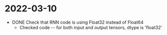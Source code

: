 # 2022-03-10

- DONE Check that RNN code is using Float32 instead of Float64
	- Checked code -- for both input and output tensors, dtype is 'float32'

